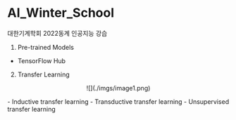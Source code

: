 # AI_Winter_School
대한기계학회 2022동계 인공지능 강습

1. Pre-trained Models
- TensorFlow Hub

2. Transfer Learning
<p align="center">
  ![](./imgs/image1.png)
</p>
- Inductive transfer learning
- Transductive transfer learning
- Unsupervised transfer learning
